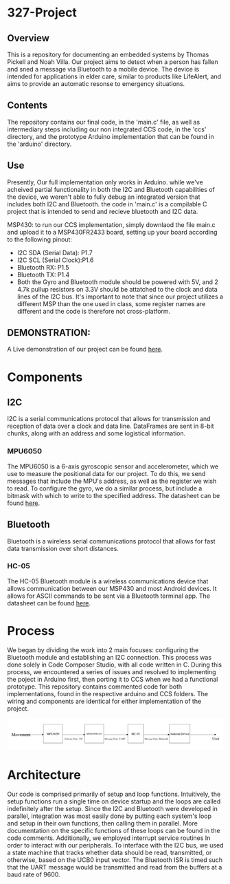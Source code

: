 # 327-Project
## Overview
This is a repository for documenting an embedded systems by Thomas Pickell and Noah Villa. Our project aims to detect when a person has fallen and sned a message via Bluetooth to a mobile device. The device is intended for applications in elder care, similar to products like LifeAlert, and aims to provide an automatic resonse to emergency situations.

## Contents
The repository contains our final code, in the 'main.c' file, as well as intermediary steps including our non integrated CCS code, in the 'ccs' directory, and the prototype Arduino implementation that can be found in the 'arduino' directory.

## Use
Presently, Our full implementation only works in Arduino. while we've acheived partial functionality in both the I2C and Bluetooth capabilities of the device, we weren't able to fully debug an integrated version that includes both I2C and Bluetooth. the code in 'main.c' is a compilable C project that is intended to send and recieve bluetooth and I2C data.

MSP430: to run our CCS implementation, simply downlaod the file main.c and upload it to a MSP430FR2433 board, setting up your board according to the following pinout:     
- I2C SDA (Serial Data): P1.7
- I2C SCL (Serial Clock):P1.6
- Bluetooth RX: P1.5
- Bluetooth TX: P1.4
- Both the Gyro and Bluetooth module should be powered with 5V, and 2 4.7k pullup resistors on 3.3V should be attatched to the clock and data lines of the I2C bus.
It's important to note that since our project utilizes a different MSP than the one used in class, some register names are different and the code is therefore not cross-platform.

## DEMONSTRATION:
A Live demonstration of our project can be found [here](https://drive.google.com/file/d/1XZIgEVxlYv1pwuqYM_hLLPm6eGMVjQot/view).

# Components
## I2C
I2C is a serial communications protocol that allows for transmission and reception of data over a clock and data line. DataFrames are sent in 8-bit chunks, along with an address and some logistical information.
### MPU6050
The MPU6050 is a 6-axis gyroscopic sensor and accelerometer, which we use to measure the positional data for our project. To do this, we send messages that include the MPU's address, as well as the register we wish to read. To configure the gyro, we do a similar process, but include a bitmask with which to write to the specified address. The datasheet can be found [here](https://invensense.tdk.com/wp-content/uploads/2015/02/MPU-6000-Datasheet1.pdf).

## Bluetooth
Bluetooth is a wireless serial communications protocol that allows for fast data transmission over short distances.
### HC-05
The HC-05 Bluetooth module is a wireless communications device that allows communication between our MSP430 and most Android devices. It allows for ASCII commands to be sent via a Bluetooth terminal app. The datasheet can be found [here](https://components101.com/sites/default/files/component_datasheet/HC-05%20Datasheet.pdf).

# Process
We began by dividing the work into 2 main focuses: configuring the Bluetooth module and establishing an I2C connection. This process was done solely in Code Composer Studio, with all code written in C. During this process, we encountered a series of issues and resolved to implementing the poject in Arduino first, then porting it to CCS when we had a functional prototype. This repository contains commented code for both implementations, found in the respective arduino and CCS folders. The wiring and components are identical for either implementation of the project.


![screenshot](Block_Diagram1.png)

# Architecture
Our code is comprised primarily of setup and loop functions. Intuitively, the setup functions run a single time on device startup and the loops are called indefinitely after the setup. Since the I2C and Bluetooth were developed in parallel, integration was most easily done by putting each system's loop and setup in their own functions, then calling them in parallel. More documentation on the specific functions of these loops can be found in the code comments.
Additionally, we employed interrupt service routines In order to interact with our peripherals. To interface with the I2C bus, we used a state machine that tracks whether data should be read, transmitted, or otherwise, based on the UCB0 input vector. The Bluetooth ISR is timed such that the UART message would be transmitted and read from the buffers at a baud rate of 9600. 
